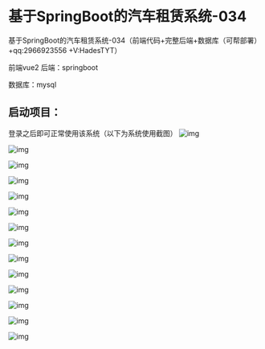 # 基于SpringBoot的汽车租赁系统-034
基于SpringBoot的汽车租赁系统-034（前端代码+完整后端+数据库（可帮部署）+qq:2966923556 +V:HadesTYT）


前端vue2
后端：springboot 

数据库：mysql



## 启动项目：

登录之后即可正常使用该系统（以下为系统使用截图）
![img](images/1.png)

![img](images/2.png)

![img](images/3.png)

![img](images/4.png)

![img](images/5.png)

![img](images/6.png)

![img](images/7.png)

![img](images/8.png)

![img](images/9.png)

![img](images/10.png)

![img](images/11.png)

![img](images/12.png)

![img](images/13.png)

![img](images/结构图.png)




